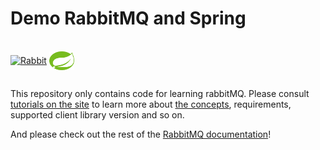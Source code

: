 # Demo RabbitMQ and Spring
<div style="display: inline_block"><br>
  <a href="https://www.rabbitmq.com/" target="_blank"><img align="center" alt="Rabbit" height="30" width="40" src="https://www.rabbitmq.com/img/logo-rabbitmq.svg"></a>
  <a href="https://spring.io/" target="_blank"><img align="center" alt="Spring" height="30" width="40" href="https://spring.io/" src="https://raw.githubusercontent.com/devicons/devicon/master/icons/spring/spring-original.svg"></a>
</div>

##

This repository only contains code for learning rabbitMQ. Please consult [tutorials on the site](https://www.rabbitmq.com/getstarted.html)
to learn more about [the concepts](https://www.rabbitmq.com/getstarted.html), requirements, supported client library version and so on.

And please check out the rest of the [RabbitMQ documentation](https://www.rabbitmq.com/documentation.html)!
